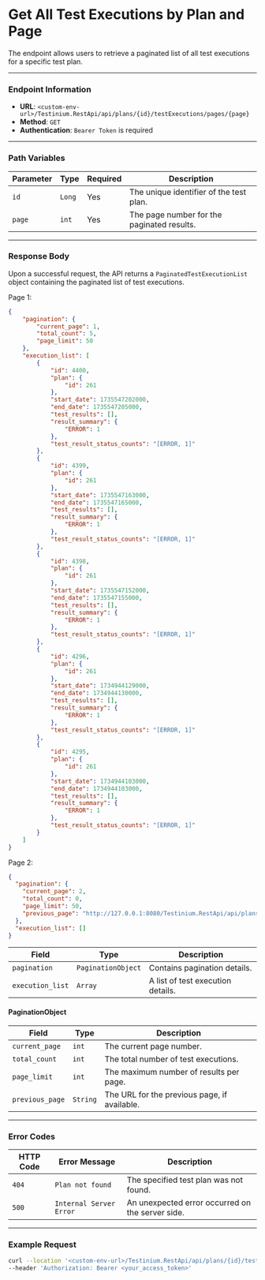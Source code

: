 # Get All Test Executions by Plan and Page

The endpoint allows users to retrieve a paginated list of all test executions for a specific test plan.

***

### Endpoint Information

* **URL**: `<custom-env-url>/Testinium.RestApi/api/plans/{id}/testExecutions/pages/{page}`
* **Method**: `GET`
* **Authentication**: `Bearer Token` is required

***

### Path Variables

| Parameter | Type   | Required | Description                                |
| --------- | ------ | -------- | ------------------------------------------ |
| `id`      | `Long` | Yes      | The unique identifier of the test plan.    |
| `page`    | `int`  | Yes      | The page number for the paginated results. |

***

### Response Body

Upon a successful request, the API returns a `PaginatedTestExecutionList` object containing the paginated list of test executions.

Page 1:

```json
{
    "pagination": {
        "current_page": 1,
        "total_count": 5,
        "page_limit": 50
    },
    "execution_list": [
        {
            "id": 4400,
            "plan": {
                "id": 261
            },
            "start_date": 1735547202000,
            "end_date": 1735547205000,
            "test_results": [],
            "result_summary": {
                "ERROR": 1
            },
            "test_result_status_counts": "[ERROR, 1]"
        },
        {
            "id": 4399,
            "plan": {
                "id": 261
            },
            "start_date": 1735547163000,
            "end_date": 1735547165000,
            "test_results": [],
            "result_summary": {
                "ERROR": 1
            },
            "test_result_status_counts": "[ERROR, 1]"
        },
        {
            "id": 4398,
            "plan": {
                "id": 261
            },
            "start_date": 1735547152000,
            "end_date": 1735547155000,
            "test_results": [],
            "result_summary": {
                "ERROR": 1
            },
            "test_result_status_counts": "[ERROR, 1]"
        },
        {
            "id": 4296,
            "plan": {
                "id": 261
            },
            "start_date": 1734944129000,
            "end_date": 1734944130000,
            "test_results": [],
            "result_summary": {
                "ERROR": 1
            },
            "test_result_status_counts": "[ERROR, 1]"
        },
        {
            "id": 4295,
            "plan": {
                "id": 261
            },
            "start_date": 1734944103000,
            "end_date": 1734944103000,
            "test_results": [],
            "result_summary": {
                "ERROR": 1
            },
            "test_result_status_counts": "[ERROR, 1]"
        }
    ]
}
```

Page 2:

```json
{
  "pagination": {
    "current_page": 2,
    "total_count": 0,
    "page_limit": 50,
    "previous_page": "http://127.0.0.1:8080/Testinium.RestApi/api/plans/80/testExecutions/pages/1"
  },
  "execution_list": []
}
```

| Field            | Type               | Description                       |
| ---------------- | ------------------ | --------------------------------- |
| `pagination`     | `PaginationObject` | Contains pagination details.      |
| `execution_list` | `Array`            | A list of test execution details. |

#### PaginationObject

| Field           | Type     | Description                                  |
| --------------- | -------- | -------------------------------------------- |
| `current_page`  | `int`    | The current page number.                     |
| `total_count`   | `int`    | The total number of test executions.         |
| `page_limit`    | `int`    | The maximum number of results per page.      |
| `previous_page` | `String` | The URL for the previous page, if available. |

***

### Error Codes

| HTTP Code | Error Message           | Description                                      |
| --------- | ----------------------- | ------------------------------------------------ |
| `404`     | `Plan not found`        | The specified test plan was not found.           |
| `500`     | `Internal Server Error` | An unexpected error occurred on the server side. |

***

### Example Request

```bash
curl --location '<custom-env-url>/Testinium.RestApi/api/plans/{id}/testExecutions/pages/{page}' \
--header 'Authorization: Bearer <your_access_token>'
```
